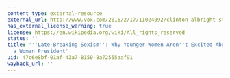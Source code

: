```yaml
---
content_type: external-resource
external_url: http://www.vox.com/2016/2/17/11024092/clinton-albright-steinem
has_external_license_warning: true
license: https://en.wikipedia.org/wiki/All_rights_reserved
status: ''
title: '''Late-Breaking Sexism'': Why Younger Women Aren''t Excited About Electing
  a Woman President'
uid: 47c6e8bf-01af-43a7-8150-8a72555aaf91
wayback_url: ''
---
```

